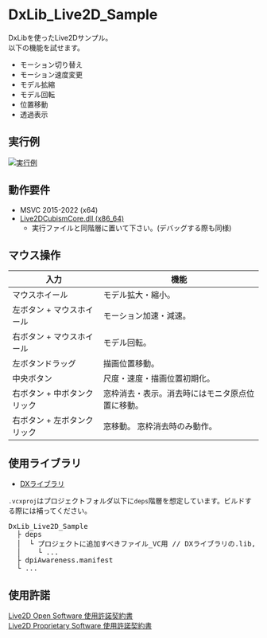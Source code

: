 # DxLib_Live2D_Sample
DxLibを使ったLive2Dサンプル。  
以下の機能を試せます。
- モーション切り替え
- モーション速度変更
- モデル拡縮
- モデル回転
- 位置移動
- 透過表示

## 実行例
[![実行例](../media/SampleScreen_000.png)](../../raw/media/SampleVideo_000.mkv)

## 動作要件
- MSVC 2015-2022 (x64)
- [Live2DCubismCore.dll (x86_64)](https://www.live2d.com/en/sdk/download/native/)
  - 実行ファイルと同階層に置いて下さい。(デバッグする際も同様)

## マウス操作

| 入力  | 機能  |
| --- | --- |
| マウスホイール | モデル拡大・縮小。 |
| 左ボタン + マウスホイール | モーション加速・減速。 |
| 右ボタン + マウスホイール | モデル回転。 |
| 左ボタンドラッグ | 描画位置移動。 |
| 中央ボタン | 尺度・速度・描画位置初期化。 |
| 右ボタン + 中ボタンクリック | 窓枠消去・表示。消去時にはモニタ原点位置に移動。 |
| 右ボタン + 左ボタンクリック | 窓移動。 窓枠消去時のみ動作。|

## 使用ライブラリ
- [DXライブラリ](https://dxlib.xsrv.jp/)

`.vcxproj`はプロジェクトフォルダ以下に`deps`階層を想定しています。ビルドする際には補ってください。
<pre>
DxLib_Live2D_Sample
  ├ deps
  │  └ プロジェクトに追加すべきファイル_VC用 // DXライブラリの.lib, .hファイル群
  │    └ ...
  ├ dpiAwareness.manifest
  └ ...
</pre>

## 使用許諾
[Live2D Open Software 使用許諾契約書](https://www.live2d.com/eula/live2d-open-software-license-agreement_jp.html)  
[Live2D Proprietary Software 使用許諾契約書](https://www.live2d.com/eula/live2d-proprietary-software-license-agreement_jp.html)
